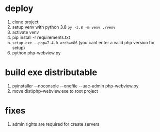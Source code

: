 # deploy

1. clone project
2. setup venv with python 3.8 `py -3.8 -m venv ./venv`
3. activate venv
4. pip install -r requirements.txt
5. `setup.exe --php=7.4.0 arch=x86` (you cant enter a valid php version for setup)
6. python php-webview.py

# build exe distributable

1.  pyinstaller --noconsole --onefile --uac-admin php-webview.py
2.  move dist\php-webview.exe to root project

# fixes

1. admin rights are required for create servers
